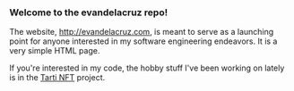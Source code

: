 ### Welcome to the evandelacruz repo!

The website, http://evandelacruz.com, is meant to serve as a launching point for anyone interested in my software engineering endeavors. It is a very simple HTML page.

If you're interested in my code, the hobby stuff I've been working on lately is in the [Tarti NFT](https://github.com/TartiNft) project.
